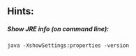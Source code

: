 ## Hints: 
 ##### Show JRE info (on command line):
 ```
 java -XshowSettings:properties -version
 ```
